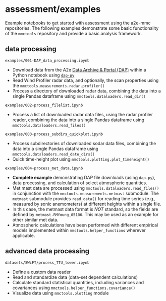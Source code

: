 # assessment/examples

Example notebooks to get started with assessment using the a2e-mmc
repositories. The following examples demonstrate some basic functionality of
the `mmctools` repository and provide a basic analysis framework. 

## data processing

`examples/001-DAP_data_processing.ipynb`

- Download data from the A2e [Data Archive & Portal (DAP)](https://a2e.energy.gov/about/dap)
  within a Python notebook using [`dap-py`](https://github.com/a2edap/dap-py)
- Read Wind Profiler radar data, and optionally, the scan properties using the
  `mmctools.measurements.radar.profiler()`
- Process a directory of downloaded radar data, combining the data into a single
  Pandas dataframe using `mmctools.dataloaders.read_dir()`

`examples/002-process_filelist.ipynb`

- Process a list of downloaded radar data files, using the radar profiler
  reader, combining the data into a single Pandas dataframe using 
  `mmctools.dataloaders.read_files()`

`examples/003-process_subdirs_quickplot.ipynb`

- Process subdirectories of downloaded sodar data files, combining the data into
  a single Pandas dataframe using `mmctools.dataloaders.read_date_dirs()`
- Quick time-height plot using `mmctools.plotting.plot_timeheight()`

`examples/004-process_met_data.ipynb`

- **Complete example** demonstrating DAP file downloads (using `dap-py`), data
  processing, and calculation of select atmospheric quantities.
- Met mast data are processed using `mmctools.dataloaders.read_files()` in
  conjunction with the `mmctools.measurements.metmast` submodule. The `metmast`
  submodule provides `read_data()` for reading time series (e.g., measured by
  sonic anemometers) at different heights within a single file.
- In this case, the metmast data format is _NOT_ standard, so the fields are
  defined by `metmast.RMYoung_05106`. This may be used as an example for other
  similar met data.
- Atmospheric calculations have been performed with different empirical models
  implemented within `mmctools.helper_functions` wherever applicable. 

## advanced data processing 

`datasets/SWiFT/process_TTU_tower.ipynb`

- Define a custom data reader
- Read and standardize data (data-set dependent calculations)
- Calculate standard statistical quantities, including variances and
  covariances using `mmctools.helper_functions.covariance()`
- Visualize data using `mmctools.plotting` module

